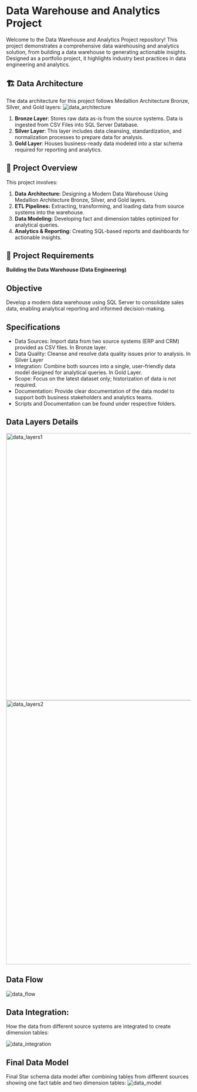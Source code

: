 # Data Warehouse and Analytics Project

Welcome to the Data Warehouse and Analytics Project repository! 
This project demonstrates a comprehensive data warehousing and analytics solution, from building a data warehouse to generating actionable insights. Designed as a portfolio project, it highlights industry best practices in data engineering and analytics.

## 🏗️ Data Architecture
The data architecture for this project follows Medallion Architecture Bronze, Silver, and Gold layers:
![data_architecture](https://github.com/user-attachments/assets/f18708ca-3c4f-4a74-bea1-2fae69557a42)

1. **Bronze Layer**: Stores raw data as-is from the source systems. Data is ingested from CSV Files into SQL Server Database.
2. **Silver Layer**: This layer includes data cleansing, standardization, and normalization processes to prepare data for analysis.
3. **Gold Layer**: Houses business-ready data modeled into a star schema required for reporting and analytics.

## 📖 Project Overview

This project involves:
1. **Data Architecture:** Designing a Modern Data Warehouse Using Medallion Architecture Bronze, Silver, and Gold layers.
2. **ETL Pipelines:** Extracting, transforming, and loading data from source systems into the warehouse.
3. **Data Modeling:** Developing fact and dimension tables optimized for analytical queries.
4. **Analytics & Reporting:** Creating SQL-based reports and dashboards for actionable insights.

## 🚀 Project Requirements
**Building the Data Warehouse (Data Engineering)**
## Objective
Develop a modern data warehouse using SQL Server to consolidate sales data, enabling analytical reporting and informed decision-making.
## Specifications
- Data Sources: Import data from two source systems (ERP and CRM) provided as CSV files. In Bronze layer.
- Data Quality: Cleanse and resolve data quality issues prior to analysis. In Silver Layer
- Integration: Combine both sources into a single, user-friendly data model designed for analytical queries. In Gold Layer.
- Scope: Focus on the latest dataset only; historization of data is not required.
- Documentation: Provide clear documentation of the data model to support both business stakeholders and analytics teams.
- Scripts and Documentation can be found under respective folders.

## Data Layers Details
<img width="728" alt="data_layers1" src="https://github.com/user-attachments/assets/3c3f4de2-cd25-4e5c-94a2-cceac3c2f2af" />

<img width="720" alt="data_layers2" src="https://github.com/user-attachments/assets/578ef490-63e3-478e-9905-c4d8b9dd4b18" />


## Data Flow
![data_flow](https://github.com/user-attachments/assets/b8b7e1fb-8314-4df7-950d-21eb545f5632)

## Data Integration:
How the data from different source systems are integrated to create dimension tables:


![data_integration](https://github.com/user-attachments/assets/71b6cbbb-7caa-493b-a4c5-21722c871d7d)

## Final Data Model
Final Star schema data model after combining tables from different sources showing one fact table and two dimension tables:
![data_model](https://github.com/user-attachments/assets/0e4b028d-2953-4c53-8e74-2519a0c36409)

